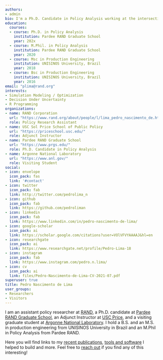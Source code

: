 ```yaml
---
authors:
- admin
bio: I'm a Ph.D. Candidate in Policy Analysis working at the intersection of Simulation Modeling (ABM, Systems Dynamics, Microsim), Policy Analysis and Decision Making Under Deep Uncertainty.
education:
  courses:
  - course: Ph.D. in Policy Analysis
    institution: Pardee RAND Graduate School
    year: 202x
  - course: M.Phil. in Policy Analysis
    institution: Pardee RAND Graduate School
    year: 2020
  - course: Msc in Production Engineering
    institution: UNISINOS University, Brazil
    year: 2018
  - course: Bsc in Production Engineering
    institution: UNISINOS University, Brazil
    year: 2016
email: "plima@rand.org"
interests:
- Simulation Modeling / Optimization
- Decision Under Uncertainty
- R Programming
organizations:
- name: RAND Corporation
  url: "https://www.rand.org/about/people/l/lima_pedro_nascimento_de.html"
  role: Policy Research Assistant
- name: USC Sol Price School of Public Policy
  url: "https://priceschool.usc.edu/"
  role: Adjunct Instructor
- name: Pardee RAND Graduate School
  url: "https://www.prgs.edu/"
  role: Ph.D. Candidate in Policy Analysis
- name: Argonne National Laboratory
  url: "https://www.anl.gov/"
  role: Visiting Student
social:
- icon: envelope
  icon_pack: fas
  link: '#contact'
- icon: twitter
  icon_pack: fab
  link: http://twitter.com/pedrolima_n
- icon: github
  icon_pack: fab
  link: https://github.com/pedroliman
- icon: linkedin
  icon_pack: fab
  link: https://www.linkedin.com/in/pedro-nascimento-de-lima/
- icon: google-scholar
  icon_pack: ai
  link: https://scholar.google.com/citations?user=VOlVFVYAAAAJ&hl=en
- icon: researchgate
  icon_pack: ai
  link: https://www.researchgate.net/profile/Pedro-Lima-18
- icon: instagram
  icon_pack: fab
  link: https://www.instagram.com/pedro.n.lima/
- icon: cv
  icon_pack: ai
  link: files/Pedro-Nascimento-de-Lima-CV-2021-07.pdf
superuser: true
title: Pedro Nascimento de Lima
user_groups:
- Researchers
- Visitors
---
```



I am an assistant policy researcher at <u> [RAND](https://www.rand.org/about/people/l/lima_pedro_nascimento_de.html)</u>, a Ph.D. candidate at <u> [Pardee RAND Graduate School](https://www.prgs.edu/)</u>, an Adjunct Instructor at <u>[USC Price](http://priceschool.usc.edu/)</u>, and a visiting graduate student at <u>[Argonne National Laboratory](https://anl.gov)</u>. I hold a B.S. and an M.S. in production engineering from UNISINOS University in Brazil and an M.Phil in Policy Analysis from Pardee RAND.

Here you will find links to my <u>[recent publications](https://pedronl.com/#publications)</u>, <u>[tools and software](#projects)</u> I helped to build and more. Feel free to <u>[reach out](#contact)</u> if you find any of this interesting!
